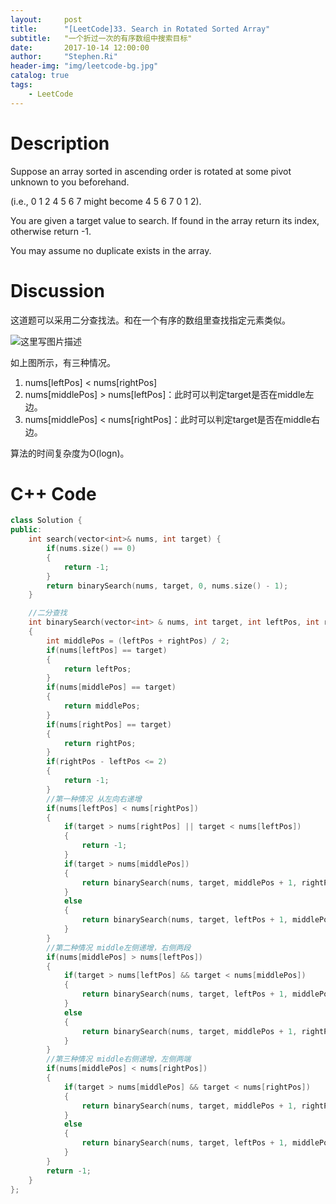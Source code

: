 ```yaml
---
layout:     post
title:      "[LeetCode]33. Search in Rotated Sorted Array"
subtitle:   "一个折过一次的有序数组中搜索目标"
date:       2017-10-14 12:00:00
author:     "Stephen.Ri"
header-img: "img/leetcode-bg.jpg"
catalog: true
tags:
    - LeetCode
---
```


Description
===========

Suppose an array sorted in ascending order is rotated at some pivot unknown to you beforehand.

(i.e., 0 1 2 4 5 6 7 might become 4 5 6 7 0 1 2).

You are given a target value to search. If found in the array return its index, otherwise return -1.

You may assume no duplicate exists in the array.

Discussion
=======

这道题可以采用二分查找法。和在一个有序的数组里查找指定元素类似。

![这里写图片描述]({{site.baseurl}}/img/imgInBlog/rotated1.png)

如上图所示，有三种情况。

 1. nums[leftPos] < nums[rightPos]
 2. nums[middlePos] > nums[leftPos]：此时可以判定target是否在middle左边。
 3. nums[middlePos] < nums[rightPos]：此时可以判定target是否在middle右边。

算法的时间复杂度为O(logn)。



C++ Code
====

```cpp
class Solution {
public:
    int search(vector<int>& nums, int target) {
        if(nums.size() == 0)
        {
            return -1;
        }
        return binarySearch(nums, target, 0, nums.size() - 1);
    }

    //二分查找
    int binarySearch(vector<int> & nums, int target, int leftPos, int rightPos)
    {
        int middlePos = (leftPos + rightPos) / 2;
        if(nums[leftPos] == target)
        {
            return leftPos;
        }
        if(nums[middlePos] == target)
        {
            return middlePos;
        }
        if(nums[rightPos] == target)
        {
            return rightPos;
        }
        if(rightPos - leftPos <= 2)
        {
            return -1;
        }
        //第一种情况 从左向右递增
        if(nums[leftPos] < nums[rightPos])
        {
            if(target > nums[rightPos] || target < nums[leftPos])
            {
                return -1;
            }
            if(target > nums[middlePos])
            {
                return binarySearch(nums, target, middlePos + 1, rightPos - 1);
            }
            else
            {
                return binarySearch(nums, target, leftPos + 1, middlePos - 1);
            }
        }
        //第二种情况 middle左侧递增，右侧两段
        if(nums[middlePos] > nums[leftPos])
        {
            if(target > nums[leftPos] && target < nums[middlePos])
            {
                return binarySearch(nums, target, leftPos + 1, middlePos - 1);
            }
            else
            {
                return binarySearch(nums, target, middlePos + 1, rightPos - 1);
            }
        }
        //第三种情况 middle右侧递增，左侧两端
        if(nums[middlePos] < nums[rightPos])
        {
            if(target > nums[middlePos] && target < nums[rightPos])
            {
                return binarySearch(nums, target, middlePos + 1, rightPos - 1);
            }
            else
            {
                return binarySearch(nums, target, leftPos + 1, middlePos - 1);
            }
        }
        return -1;
    }
};
```
